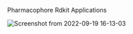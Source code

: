 Pharmacophore Rdkit Applications 

![Screenshot from 2022-09-19 16-13-03](https://user-images.githubusercontent.com/45772937/191097235-3d2d5c0a-d934-4d62-ae6e-5b5ab54e02b1.png)

